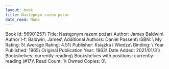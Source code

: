 ```yaml
---
layout: book
title: Następnym razem pożar
date_read: None
---
```


Book Id: 56901257\ 
Title: Następnym razem pożar\ 
Author: James Baldwin\ 
Author l-f: Baldwin, James\ 
Additional Authors: Daniel Passent\ 
ISBN: \ 
My Rating: 5\ 
Average Rating: 4.51\ 
Publisher: Książka i Wiedza\ 
Binding: \ 
Year Published: 1965\ 
Original Publication Year: 1963\ 
Date Added: 2021/01/31\ 
Bookshelves: currently-reading\ 
Bookshelves with positions: currently-reading (#17)\ 
Read Count: 1\ 
Owned Copies: 0\ 

